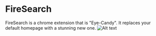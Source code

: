 # FireSearch
FireSearch is a chrome extension that is "Eye-Candy". It replaces your default homepage with a stunning new one.
![Alt text](https://www.dropbox.com/s/5yw6jbrzhi1ucfa/FireSearch.png?dl=0 "Fire Search")
